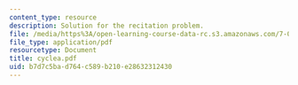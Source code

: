 ```yaml
---
content_type: resource
description: Solution for the recitation problem.
file: /media/https%3A/open-learning-course-data-rc.s3.amazonaws.com/7-012-introduction-to-biology-fall-2004/b7d7c5bad764c589b210e28632312430_cyclea.pdf
file_type: application/pdf
resourcetype: Document
title: cyclea.pdf
uid: b7d7c5ba-d764-c589-b210-e28632312430
---
```

